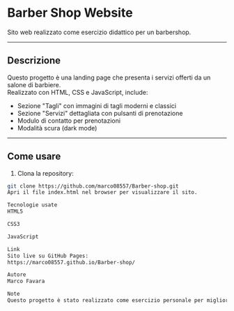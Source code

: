 # Barber Shop Website

Sito web realizzato come esercizio didattico per un barbershop.

---

## Descrizione

Questo progetto è una landing page che presenta i servizi offerti da un salone di barbiere.  
Realizzato con HTML, CSS e JavaScript, include:

- Sezione "Tagli" con immagini di tagli moderni e classici  
- Sezione "Servizi" dettagliata con pulsanti di prenotazione  
- Modulo di contatto per prenotazioni  
- Modalità scura (dark mode)  


---

## Come usare

1. Clona la repository:

```bash
git clone https://github.com/marco08557/Barber-shop.git
Apri il file index.html nel browser per visualizzare il sito.

Tecnologie usate
HTML5

CSS3

JavaScript

Link
Sito live su GitHub Pages:
https://marco08557.github.io/Barber-shop/

Autore
Marco Favara

Note
Questo progetto è stato realizzato come esercizio personale per migliorare le competenze di sviluppo web front-end anche attraverso l'aiuto di agenti IA (chatGPT - Copilot).



